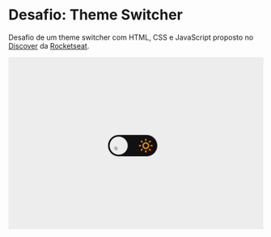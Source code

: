 # Desafio: Theme Switcher

Desafio de um theme switcher com HTML, CSS e JavaScript proposto no <a href="https://app.rocketseat.com.br/discover">Discover</a> da <a href="https://www.rocketseat.com.br/">Rocketseat</a>.

<img src="./preview.gif" alt="Projeto final" />
